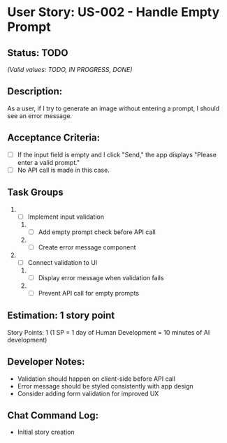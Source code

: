 # User Story: US-002 - Handle Empty Prompt

## Status: TODO  
*(Valid values: TODO, IN PROGRESS, DONE)*

## Description:

As a user, if I try to generate an image without entering a prompt, I should see an error message.

## Acceptance Criteria:

- [ ] If the input field is empty and I click "Send," the app displays "Please enter a valid prompt."
- [ ] No API call is made in this case.

## Task Groups

1. - [ ] Implement input validation
   1. - [ ] Add empty prompt check before API call
   2. - [ ] Create error message component
2. - [ ] Connect validation to UI
   1. - [ ] Display error message when validation fails
   2. - [ ] Prevent API call for empty prompts

## Estimation: 1 story point

Story Points: 1 (1 SP = 1 day of Human Development = 10 minutes of AI development)

## Developer Notes:

- Validation should happen on client-side before API call
- Error message should be styled consistently with app design
- Consider adding form validation for improved UX

## Chat Command Log:

- Initial story creation 